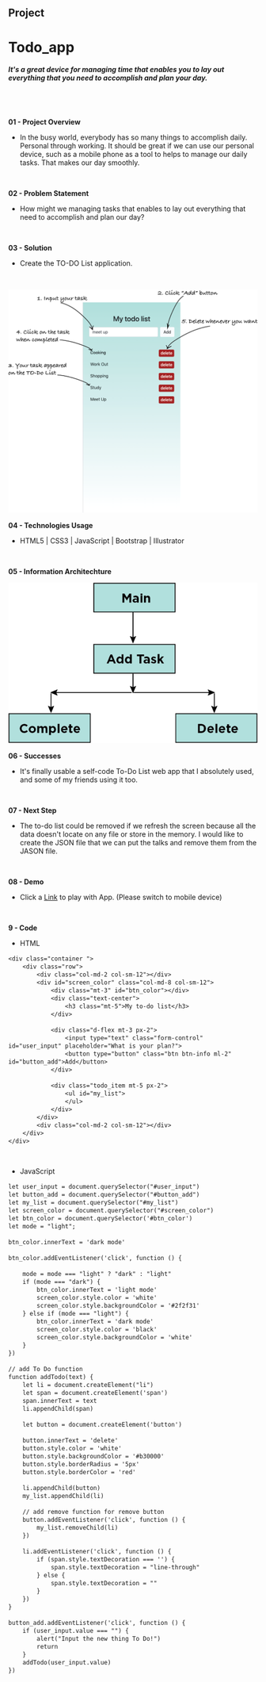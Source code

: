 ## Project

# Todo_app
##### It's a great device for managing time that enables you to lay out everything that you need to accomplish and plan your day.
<br />
<br />

**01 - Project Overview**
- In the busy world, everybody has so many things to accomplish daily. Personal through working. It should be great if we can use our personal device, such as a mobile phone as a tool to helps to manage our daily tasks. That makes our day smoothly.
<br />

**02 - Problem Statement**
- How might we managing tasks that enables to lay out everything that need to accomplish and plan our day?
<br />

**03 - Solution**
- Create the TO-DO List application.
<br />

![Image](/images/instruction.png "Image")
<br />

**04 - Technologies Usage**
- HTML5 | CSS3 | JavaScript | Bootstrap | Illustrator
<br />

**05 - Information Architechture**
<br />

![IA](/images/ia.png "IA")
<br />

**06 - Successes**
- It's finally usable a self-code To-Do List web app that I absolutely used, and some of my friends using it too.
<br />

**07 - Next Step**
- The to-do list could be removed if we refresh the screen because all the data doesn't locate on any file or store in the memory. I would like to create the JSON file that we can put the talks and remove them from the JASON file.
<br />


**08 - Demo**
- Click a [Link](https://teddy-photesri.github.io/Todo_app/) to play with App. (Please switch to mobile device)
<br />

**9 - Code**
- HTML
```
<div class="container ">
    <div class="row">
        <div class="col-md-2 col-sm-12"></div>
        <div id="screen_color" class="col-md-8 col-sm-12">
            <div class="mt-3" id="btn_color"></div>
            <div class="text-center">
                <h3 class="mt-5">My to-do list</h3>
            </div>

            <div class="d-flex mt-3 px-2">
                <input type="text" class="form-control" id="user_input" placeholder="What is your plan?">
                <button type="button" class="btn btn-info ml-2" id="button_add">Add</button>
            </div>

            <div class="todo_item mt-5 px-2">
                <ul id="my_list">
                </ul>
            </div>
        </div>
        <div class="col-md-2 col-sm-12"></div>
    </div>
</div>
```
<br/>

- JavaScript
```
let user_input = document.querySelector("#user_input")
let button_add = document.querySelector("#button_add")
let my_list = document.querySelector("#my_list")
let screen_color = document.querySelector("#screen_color")
let btn_color = document.querySelector('#btn_color')
let mode = "light";

btn_color.innerText = 'dark mode'

btn_color.addEventListener('click', function () {

    mode = mode === "light" ? "dark" : "light"
    if (mode === "dark") {
        btn_color.innerText = 'light mode'
        screen_color.style.color = 'white'
        screen_color.style.backgroundColor = '#2f2f31'
    } else if (mode === "light") {
        btn_color.innerText = 'dark mode'
        screen_color.style.color = 'black'
        screen_color.style.backgroundColor = 'white'
    }
})

// add To Do function
function addTodo(text) {
    let li = document.createElement("li")
    let span = document.createElement('span')
    span.innerText = text
    li.appendChild(span)

    let button = document.createElement('button')

    button.innerText = 'delete'
    button.style.color = 'white'
    button.style.backgroundColor = '#b30000'
    button.style.borderRadius = '5px'
    button.style.borderColor = 'red'

    li.appendChild(button)
    my_list.appendChild(li)

    // add remove function for remove button
    button.addEventListener('click', function () {
        my_list.removeChild(li)
    })

    li.addEventListener('click', function () {
        if (span.style.textDecoration === '') {
            span.style.textDecoration = "line-through"
        } else {
            span.style.textDecoration = ""
        }
    })
}

button_add.addEventListener('click', function () {
    if (user_input.value === "") {
        alert("Input the new thing To Do!")
        return
    }
    addTodo(user_input.value)
})

```


